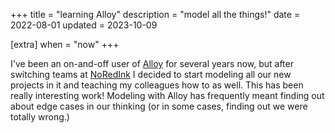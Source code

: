 +++
title = "learning Alloy"
description = "model all the things!"
date = 2022-08-01
updated = 2023-10-09

[extra]
when = "now"
+++

I've been an on-and-off user of [Alloy](https://alloytools.org/) for several years now, but after switching teams at [NoRedInk](https://noredink.com) I decided to start modeling all our new projects in it and teaching my colleagues how to as well.
This has been really interesting work!
Modeling with Alloy has frequently meant finding out about edge cases in our thinking (or in some cases, finding out we were totally wrong.)
